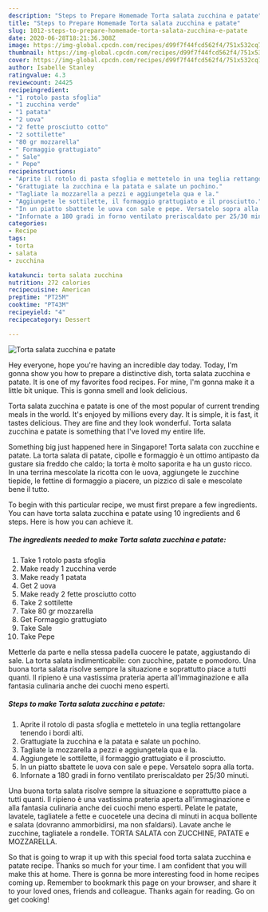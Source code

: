 ```yaml
---
description: "Steps to Prepare Homemade Torta salata zucchina e patate"
title: "Steps to Prepare Homemade Torta salata zucchina e patate"
slug: 1012-steps-to-prepare-homemade-torta-salata-zucchina-e-patate
date: 2020-06-28T18:21:36.308Z
image: https://img-global.cpcdn.com/recipes/d99f7f44fcd562f4/751x532cq70/torta-salata-zucchina-e-patate-recipe-main-photo.jpg
thumbnail: https://img-global.cpcdn.com/recipes/d99f7f44fcd562f4/751x532cq70/torta-salata-zucchina-e-patate-recipe-main-photo.jpg
cover: https://img-global.cpcdn.com/recipes/d99f7f44fcd562f4/751x532cq70/torta-salata-zucchina-e-patate-recipe-main-photo.jpg
author: Isabelle Stanley
ratingvalue: 4.3
reviewcount: 24425
recipeingredient:
- "1 rotolo pasta sfoglia"
- "1 zucchina verde"
- "1 patata"
- "2 uova"
- "2 fette prosciutto cotto"
- "2 sottilette"
- "80 gr mozzarella"
- " Formaggio grattugiato"
- " Sale"
- " Pepe"
recipeinstructions:
- "Aprite il rotolo di pasta sfoglia e mettetelo in una teglia rettangolare tenendo i bordi alti."
- "Grattugiate la zucchina e la patata e salate un pochino."
- "Tagliate la mozzarella a pezzi e aggiungetela qua e la."
- "Aggiungete le sottilette, il formaggio grattugiato e il prosciutto."
- "In un piatto sbattete le uova con sale e pepe. Versatelo sopra alla torta."
- "Infornate a 180 gradi in forno ventilato preriscaldato per 25/30 minuti."
categories:
- Recipe
tags:
- torta
- salata
- zucchina

katakunci: torta salata zucchina 
nutrition: 272 calories
recipecuisine: American
preptime: "PT25M"
cooktime: "PT43M"
recipeyield: "4"
recipecategory: Dessert

---
```



![Torta salata zucchina e patate](https://img-global.cpcdn.com/recipes/d99f7f44fcd562f4/751x532cq70/torta-salata-zucchina-e-patate-recipe-main-photo.jpg)

Hey everyone, hope you're having an incredible day today. Today, I'm gonna show you how to prepare a distinctive dish, torta salata zucchina e patate. It is one of my favorites food recipes. For mine, I'm gonna make it a little bit unique. This is gonna smell and look delicious.

Torta salata zucchina e patate is one of the most popular of current trending meals in the world. It's enjoyed by millions every day. It is simple, it is fast, it tastes delicious. They are fine and they look wonderful. Torta salata zucchina e patate is something that I've loved my entire life.

Something big just happened here in Singapore! Torta salata con zucchine e patate. La torta salata di patate, cipolle e formaggio è un ottimo antipasto da gustare sia freddo che caldo; la torta è molto saporita e ha un gusto ricco. In una terrina mescolate la ricotta con le uova, aggiungete le zucchine tiepide, le fettine di formaggio a piacere, un pizzico di sale e mescolate bene il tutto.


To begin with this particular recipe, we must first prepare a few ingredients. You can have torta salata zucchina e patate using 10 ingredients and 6 steps. Here is how you can achieve it.

<!--inarticleads1-->

##### The ingredients needed to make Torta salata zucchina e patate:

1. Take 1 rotolo pasta sfoglia
1. Make ready 1 zucchina verde
1. Make ready 1 patata
1. Get 2 uova
1. Make ready 2 fette prosciutto cotto
1. Take 2 sottilette
1. Take 80 gr mozzarella
1. Get  Formaggio grattugiato
1. Take  Sale
1. Take  Pepe


Metterle da parte e nella stessa padella cuocere le patate, aggiustando di sale. La torta salata indimenticabile: con zucchine, patate e pomodoro. Una buona torta salata risolve sempre la situazione e soprattutto piace a tutti quanti. Il ripieno è una vastissima prateria aperta all&#39;immaginazione e alla fantasia culinaria anche dei cuochi meno esperti. 

<!--inarticleads2-->

##### Steps to make Torta salata zucchina e patate:

1. Aprite il rotolo di pasta sfoglia e mettetelo in una teglia rettangolare tenendo i bordi alti.
1. Grattugiate la zucchina e la patata e salate un pochino.
1. Tagliate la mozzarella a pezzi e aggiungetela qua e la.
1. Aggiungete le sottilette, il formaggio grattugiato e il prosciutto.
1. In un piatto sbattete le uova con sale e pepe. Versatelo sopra alla torta.
1. Infornate a 180 gradi in forno ventilato preriscaldato per 25/30 minuti.


Una buona torta salata risolve sempre la situazione e soprattutto piace a tutti quanti. Il ripieno è una vastissima prateria aperta all&#39;immaginazione e alla fantasia culinaria anche dei cuochi meno esperti. Pelate le patate, lavatele, tagliatele a fette e cuocetele una decina di minuti in acqua bollente e salata (dovranno ammorbidirsi, ma non sfaldarsi). Lavate anche le zucchine, tagliatele a rondelle. TORTA SALATA con ZUCCHINE, PATATE e MOZZARELLA. 

So that is going to wrap it up with this special food torta salata zucchina e patate recipe. Thanks so much for your time. I am confident that you will make this at home. There is gonna be more interesting food in home recipes coming up. Remember to bookmark this page on your browser, and share it to your loved ones, friends and colleague. Thanks again for reading. Go on get cooking!
